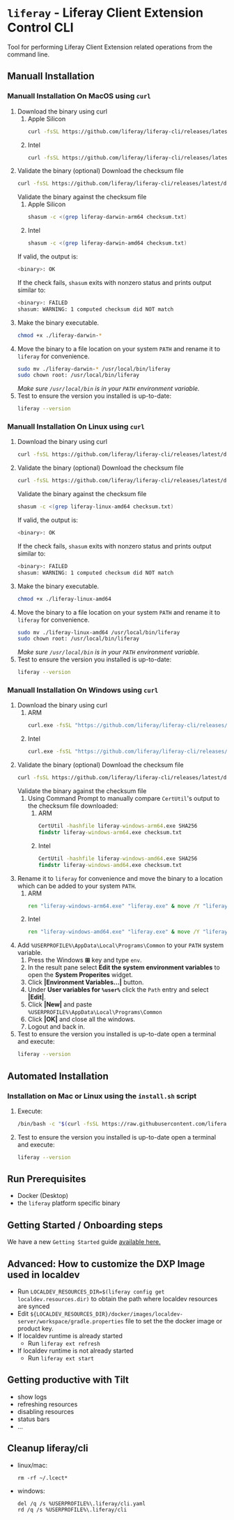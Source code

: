 # `liferay` - Liferay Client Extension Control CLI

Tool for performing Liferay Client Extension related operations from the command line.

## Manuall Installation

### Manuall Installation On MacOS using `curl`

1. Download the binary using curl
    1. Apple Silicon
        ```bash
        curl -fsSL https://github.com/liferay/liferay-cli/releases/latest/download/liferay-darwin-arm64 -O
        ```
    1. Intel
        ```bash
        curl -fsSL https://github.com/liferay/liferay-cli/releases/latest/download/liferay-darwin-amd64 -O
        ```
1. Validate the binary (optional)
    Download the checksum file
    ```bash
    curl -fsSL https://github.com/liferay/liferay-cli/releases/latest/download/checksums.txt -o checksum.txt
    ```
    Validate the binary against the checksum file
    1. Apple Silicon
        ```bash
        shasum -c <(grep liferay-darwin-arm64 checksum.txt)
        ```
    1. Intel
        ```bash
        shasum -c <(grep liferay-darwin-amd64 checksum.txt)
        ```
    If valid, the output is:
    ```bash
    <binary>: OK
    ```
    If the check fails, `shasum` exits with nonzero status and prints output similar to:
    ```bash
    <binary>: FAILED
    shasum: WARNING: 1 computed checksum did NOT match
    ```
1. Make the binary executable.
    ```bash
    chmod +x ./liferay-darwin-*
    ```
1. Move the binary to a file location on your system `PATH` and rename it to `liferay` for convenience.
    ```bash
    sudo mv ./liferay-darwin-* /usr/local/bin/liferay
    sudo chown root: /usr/local/bin/liferay
    ```
    _Make sure `/usr/local/bin` is in your `PATH` environment variable._
1. Test to ensure the version you installed is up-to-date:
    ```bash
    liferay --version
    ```

### Manuall Installation On Linux using `curl`

1. Download the binary using curl
    ```bash
    curl -fsSL https://github.com/liferay/liferay-cli/releases/latest/download/liferay-linux-amd64 -O
    ```
1. Validate the binary (optional)
    Download the checksum file
    ```bash
    curl -fsSL https://github.com/liferay/liferay-cli/releases/latest/download/checksums.txt -o checksum.txt
    ```
    Validate the binary against the checksum file
    ```bash
    shasum -c <(grep liferay-linux-amd64 checksum.txt)
    ```
    If valid, the output is:
    ```bash
    <binary>: OK
    ```
    If the check fails, `shasum` exits with nonzero status and prints output similar to:
    ```bash
    <binary>: FAILED
    shasum: WARNING: 1 computed checksum did NOT match
    ```
1. Make the binary executable.
    ```bash
    chmod +x ./liferay-linux-amd64
    ```
1. Move the binary to a file location on your system `PATH` and rename it to `liferay` for convenience.
    ```bash
    sudo mv ./liferay-linux-amd64 /usr/local/bin/liferay
    sudo chown root: /usr/local/bin/liferay
    ```
    _Make sure `/usr/local/bin` is in your `PATH` environment variable._
1. Test to ensure the version you installed is up-to-date:
    ```bash
    liferay --version
    ```

### Manuall Installation On Windows using `curl`

1. Download the binary using curl
    1. ARM
        ```bash
        curl.exe -fsSL "https://github.com/liferay/liferay-cli/releases/latest/download/liferay-windows-arm64.exe" -O
        ```
    1. Intel
        ```bash
        curl.exe -fsSL "https://github.com/liferay/liferay-cli/releases/latest/download/liferay-windows-amd64.exe" -O
        ```
1. Validate the binary (optional)
    Download the checksum file
    ```bash
    curl -fsSL https://github.com/liferay/liferay-cli/releases/latest/download/checksums.txt -o checksum.txt
    ```
    Validate the binary against the checksum file
    1. Using Command Prompt to manually compare `CertUtil`'s output to the checksum file downloaded:
        1. ARM
            ```cmd
            CertUtil -hashfile liferay-windows-arm64.exe SHA256
            findstr liferay-windows-arm64.exe checksum.txt
            ```
        1. Intel
            ```cmd
            CertUtil -hashfile liferay-windows-amd64.exe SHA256
            findstr liferay-windows-amd64.exe checksum.txt
            ```
1. Rename it to `liferay` for convenience and move the binary to a location which can be added to your system `PATH`.
    1. ARM
        ```cmd
        ren "liferay-windows-arm64.exe" "liferay.exe" & move /Y "liferay.exe" "%USERPROFILE%\AppData\Local\Programs\Common"
        ```
    1. Intel
        ```cmd
        ren "liferay-windows-amd64.exe" "liferay.exe" & move /Y "liferay.exe" "%USERPROFILE%\AppData\Local\Programs\Common"
        ```
1. Add `%USERPROFILE%\AppData\Local\Programs\Common` to your `PATH` system variable.
    1. Press the Windows **⊞** key and type `env`.
    1. In the result pane select **Edit the system environment variables** to open the **System Properites** widget.
    1. Click **|Environment Variables...|** button.
    1. Under **User variables for `%user%`** click the `Path` entry and select **|Edit|**.
    1. Click **|New|** and paste `%USERPROFILE%\AppData\Local\Programs\Common`
    1. Click **|OK|** and close all the windows.
    1. Logout and back in.
1. Test to ensure the version you installed is up-to-date open a terminal and execute:
    ```bash
    liferay --version
    ```

## Automated Installation

### Installation on Mac or Linux using the `install.sh` script

1. Execute:
    ```bash
    /bin/bash -c "$(curl -fsSL https://raw.githubusercontent.com/liferay/liferay-cli/HEAD/install.sh)"
    ```
1. Test to ensure the version you installed is up-to-date open a terminal and execute:
    ```bash
    liferay --version
    ```

## Run Prerequisites

* Docker (Desktop)
* the `liferay` platform specific binary

## Getting Started / Onboarding steps

We have a new `Getting Started` guide [available here.](https://github.com/liferay/liferay-cli/blob/main/docs/GETTING_STARTED.markdown)

## Advanced: How to customize the DXP Image used in localdev

* Run `LOCALDEV_RESOURCES_DIR=$(liferay config get localdev.resources.dir)` to obtain the path where localdev resources are synced
* Edit `${LOCALDEV_RESOURCES_DIR}/docker/images/localdev-server/workspace/gradle.properties` file to set the the docker image or product key.
* If localdev runtime is already started
  * Run `liferay ext refresh`
* If localdev runtime is not already started
  * Run `liferay ext start`

## Getting productive with Tilt

* show logs
* refreshing resources
* disabling resources
* status bars
* ...

## Cleanup liferay/cli

* linux/mac:
  ```
  rm -rf ~/.lcect*
  ```
* windows:
  ```
  del /q /s %USERPROFILE%\.liferay/cli.yaml
  rd /q /s %USERPROFILE%\.liferay/cli
  ```